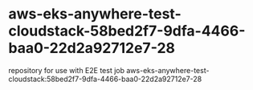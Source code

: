 # aws-eks-anywhere-test-cloudstack-58bed2f7-9dfa-4466-baa0-22d2a92712e7-28
repository for use with E2E test job aws-eks-anywhere-test-cloudstack:58bed2f7-9dfa-4466-baa0-22d2a92712e7-28
